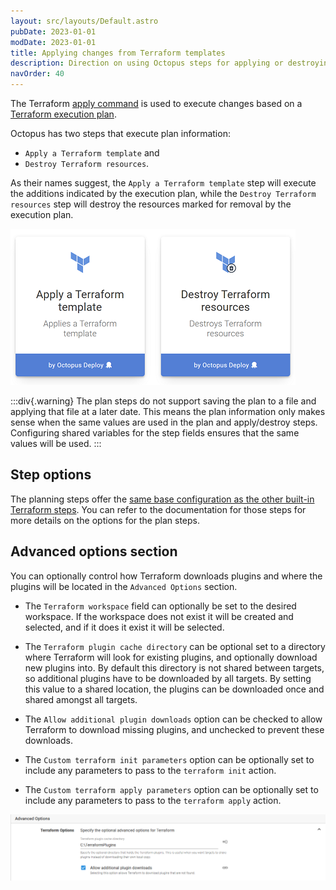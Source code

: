 ```yaml
---
layout: src/layouts/Default.astro
pubDate: 2023-01-01
modDate: 2023-01-01
title: Applying changes from Terraform templates
description: Direction on using Octopus steps for applying or destroying Terraform templates
navOrder: 40
---
```


The Terraform [apply command](https://www.terraform.io/cli/commands/apply) is used to execute changes based on a [Terraform execution plan](/docs/deployments/terraform/plan-terraform).

Octopus has two steps that execute plan information: 
- `Apply a Terraform template` and 
- `Destroy Terraform resources`. 

As their names suggest, the `Apply a Terraform template` step will execute the additions indicated by the execution plan, while the `Destroy Terraform resources` step will destroy the resources marked for removal by the execution plan.

![Octopus Steps](/docs/deployments/terraform/apply-terraform-changes/images/octopus-terraform-apply-step.png "width=500")

:::div{.warning}
The plan steps do not support saving the plan to a file and applying that file at a later date. This means the plan information only makes sense when the same values are used in the plan and apply/destroy steps. Configuring shared variables for the step fields ensures that the same values will be used.
:::

## Step options

The planning steps offer the [same base configuration as the other built-in Terraform steps](/docs/deployments/terraform/working-with-built-in-steps). You can refer to the documentation for those steps for more details on the options for the plan steps.

## Advanced options section

You can optionally control how Terraform downloads plugins and where the plugins will be located in the `Advanced Options` section.

- The `Terraform workspace` field can optionally be set to the desired workspace. If the workspace does not exist it will be created and selected, and if it does it exist it will be selected.

- The `Terraform plugin cache directory` can be optional set to a directory where Terraform will look for existing plugins, and optionally download new plugins into. By default this directory is not shared between targets, so additional plugins have to be downloaded by all targets. By setting this value to a shared location, the plugins can be downloaded once and shared amongst all targets.

- The `Allow additional plugin downloads` option can be checked to allow Terraform to download missing plugins, and unchecked to prevent these downloads.

- The `Custom terraform init parameters` option can be optionally set to include any parameters to pass to the `terraform init` action.

- The `Custom terraform apply parameters` option can be optionally set to include any parameters to pass to the `terraform apply` action.

![Terraform Advanced Options](/docs/deployments/terraform/images/terraform-advanced.png "width=500")